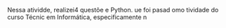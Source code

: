 
Nessa atividde, realizei4 questõe e Python. ue foi pasad omo tividade do curso Técnic em Informática, especificamente n
